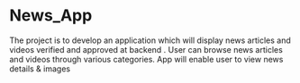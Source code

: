 # News_App
The project is to develop an application which will display news articles and videos verified and approved at backend . User can browse news articles and videos through various categories. App will enable user to view news details &amp; images 
